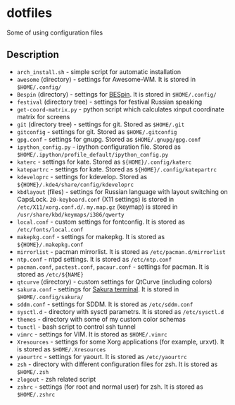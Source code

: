 dotfiles
========

Some of using configuration files

Description
-----------
* `arch_install.sh` - simple script for automatic installation
* `awesome` (directory) - settings for Awesome-WM. It is stored in `$HOME/.config/`
* `Bespin` (directory) - settings for [BESpin](http://kde-look.org/content/show.php/Bespin?content=63928). It is stored in `$HOME/.config/`
* `festival` (directory tree) - settings for festival Russian speaking
* `get-coord-matrix.py` - python script which calculates xinput coordinate matrix for screens
* `git` (directory tree) - settings for git. Stored as `$HOME/.git`
* `gitconfig` - settings for git. Stored as `$HOME/.gitconfig`
* `gpg.conf` - settings for gnupg. Stored as `$HOME/.gnupg/gpg.conf`
* `ipython_config.py` - ipython configuration file. Stored as `$HOME/.ipython/profile_default/ipython_config.py`
* `katerc` - settings for kate. Stored as `${HOME}/.config/katerc`
* `katepartrc` - settings for kate. Stored as `${HOME}/.config/katepartrc`
* `kdeveloprc` - settings for kdevelop. Stored as `${HOME}/.kde4/share/config/kdeveloprc`
* `kbdlayout` (files) - settings for Russian language with layout switching on CapsLock. `20-keyboard.conf` (X11 settings) is stored in `/etc/X11/xorg.conf.d/`. `my.map.gz` (keymap) is stored in `/usr/share/kbd/keymaps/i386/qwerty`
* `local.conf` - custom settings for fontconfig. It is stored as `/etc/fonts/local.conf`
* `makepkg.conf` - settings for makepkg. It is stored as `${HOME}/.makepkg.conf`
* `mirrorlist` - pacman mirrorlist. It is stored as `/etc/pacman.d/mirrorlist`
* `ntp.conf` - ntpd settings. It is stored as `/etc/ntp.conf`
* `pacman.conf`, `pactest.conf`, `pacaur.conf` - settings for pacman. It is stored as `/etc/${NAME}`
* `qtcurve` (directory) - custom settings for QtCurve (including colors)
* `sakura.conf` - settings for [Sakura terminal](https://launchpad.net/sakura). It is stored in `$HOME/.config/sakura/`
* `sddm.conf` - settings for SDDM. It is stored as `/etc/sddm.conf`
* `sysctl.d` - directory with sysctl parametrs. It is stored as `/etc/sysctl.d`
* `themes` - directory with some of my custom color schemas
* `tunctl` - bash script to control ssh tunnel
* `vimrc` - settings for VIM. It is stored as `$HOME/.vimrc`
* `Xresources` - settings for some Xorg applications (for example, urxvt). It is stored as `$HOME/.Xresources`
* `yaourtrc` - settings for yaourt. It is stored as `/etc/yaourtrc`
* `zsh` - directory with different configuration files for zsh. It is stored as `$HOME/.zsh`
* `zlogout` - zsh related script
* `zshrc` - settings (for root and normal user) for zsh. It is stored as `$HOME/.zshrc`
